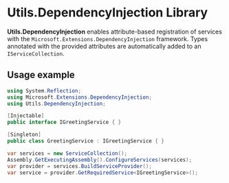 # Utils.DependencyInjection Library

**Utils.DependencyInjection** enables attribute-based registration of services with
the `Microsoft.Extensions.DependencyInjection` framework. Types annotated with the
provided attributes are automatically added to an `IServiceCollection`.

## Usage example

```csharp
using System.Reflection;
using Microsoft.Extensions.DependencyInjection;
using Utils.DependencyInjection;

[Injectable]
public interface IGreetingService { }

[Singleton]
public class GreetingService : IGreetingService { }

var services = new ServiceCollection();
Assembly.GetExecutingAssembly().ConfigureServices(services);
var provider = services.BuildServiceProvider();
var service = provider.GetRequiredService<IGreetingService>();
```

